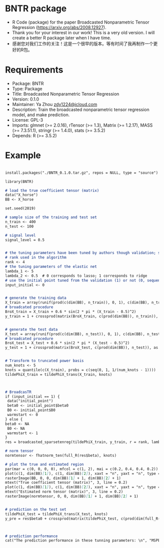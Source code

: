# BNTR package
- R Code (package) for the paper Broadcasted Nonparametric Tensor Regression (https://arxiv.org/abs/2008.12927). 
- Thank you for your interest in our work! This is a very old version. I will create a better R package later when I have time.
- 感谢您对我们工作的关注！这是一个很早的版本。等有时间了我再制作一个更好的R包。





# Requirements
- Package: BNTR
- Type: Package
- Title: Broadcasted Nonparametric Tensor Regression
- Version: 0.1.0
- Maintainer: Ya Zhou <zdy1224@icloud.com>
- Description: Train the broadcasted nonparametric tensor regression model, and make prediction.
- License: GPL-3
- Imports: glmnet (>= 2.0.16), rTensor (>= 1.3), Matrix (>= 1.2.17), MASS
        (>= 7.3.51.1), stringr (>= 1.4.0), stats (>= 3.5.2)
- Depends: R (>= 3.5.2)

# Example 
```markdown

install.packages("./BNTR_0.1.0.tar.gz", repos = NULL, type = "source")

library(BNTR)

# load the true coefficient tensor (matrix)
data("X_horse")
BB <- X_horse

set.seed(2019)

# sample size of the training and test set
n_train <- 400
n_test <- 100

# signal level
signal_level = 0.5


# the tuning parameters have been tuned by authors though validation; see the paper and test_validation.R
# rank used in the algorithm
rank <- 4
# the tuning parameters of the elastic net
lambda_1 <- 5
lambda_2 <- 0.5  # 0 corresponds to lasso; 1 corresponds to ridge
# use the initial point tuned from the validation (1) or not (0, sequential warmstart)
input_initial <- 0


# generate the training data
X_train = array(runif(prod(c(dim(BB), n_train)), 0, 1), c(dim(BB), n_train))
# broadcated procedure
BroX_train = X_train + 0.6 * sin(2 * pi * (X_train - 0.5)^2)
y_train = 1 + crossprod(matrix(BroX_train, c(prod(dim(BB)), n_train)), as.vector(BB)) + signal_level * rnorm(n_train)


# generate the test data
X_test = array(runif(prod(c(dim(BB), n_test)), 0, 1), c(dim(BB), n_test))
# broadcated procedure
BroX_test = X_test + 0.6 * sin(2 * pi * (X_test - 0.5)^2)
y_test = 1 + crossprod(matrix(BroX_test, c(prod(dim(BB)), n_test)), as.vector(BB)) + signal_level * rnorm(n_test)


# Transform to truncated power basis
num_knots <- 5
knots = quantile(c(X_train), probs = c(seq(0, 1, 1/(num_knots - 1))))
tildePhiX_train = tildePhiX_trans(X_train, knots)



# BroadcasTR
if (input_initial == 1) {
 data("initial_point")
 beta0 <- initial_point$beta0
 B0 <- initial_point$B0
 warmstart <- 0
} else {
beta0 <- NA
 B0 <- NA
 warmstart <- 1
}
res = broadcasted_sparsetenreg(tildePhiX_train, y_train, r = rank, lambda = lambda_1, alpha = lambda_2, warmstart = warmstart, beta0 = beta0, B0=B0, Replicates=1)

# norm tensor
normtensor <- fhatnorm_ten(full_R(res$beta), knots)

# plot the true and estimated region
par(mar = c(0, 0, 0, 0), mfcol = c(1, 2), mai = c(0.2, 0.4, 0.4, 0.2))
plot(c(1, dim(BB)[1]), c(1, dim(BB)[2]), xaxt = "n", yaxt = "n", type = "n")
rasterImage(BB, 0, 0, dim(BB)[1] + 1, dim(BB)[2] + 1)
mtext("True coefficient tensor (matrix)", 3, line = 0.2)
plot(c(1, dim(BB)[1]), c(1, dim(BB)[2]), xaxt = "n", yaxt = "n", type = "n")
mtext("Estimated norm tensor (matrix)", 3, line = 0.2)
rasterImage(normtensor, 0, 0, dim(BB)[1] + 1, dim(BB)[2] + 1)


# prediction on the test set
tildePhiX_test = tildePhiX_trans(X_test, knots)
y_pre = res$beta0 + crossprod(matrix(tildePhiX_test, c(prod(dim(full_R(res$beta))), n_test)), as.vector(full_R(res$beta)))



# prediction performance
cat("The prediction performance in these tunning parameters: \n", "MSPE =", sum((y_test - y_pre)^2)/n_test, "\n")


```
